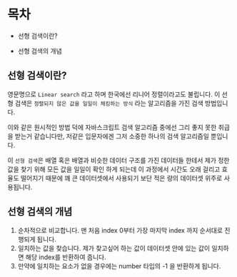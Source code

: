 # 목차
- 선형 검색이란?

- 선형 검색의 개념

<!-- - 선형 검색을 가진 메서드
    - indexOf
    - includes
    - find
    - findindex -->

## 선형 검색이란?

영문명으로 `Linear search` 라고 하며 한국에선 리니어 정렬이라고도 불립니다. 이 선형 검색은 `정렬되지 않은 값을 일일이 체킹하는 방식` 라는 알고리즘을 가진 검색 방법입니다.

이와 같은 원시적인 방법 덕에 자바스크립트 검색 알고리즘 중에선 그리 좋지 못한 취급을 받는거 같습니다만, 저같은 입문자에겐 그저 소중한 하나의 검색 알고리즘일 뿐입니다. 

이 `선형 검색`은 배열 혹은 배열과 비슷한 데이터 구조를 가진 데이터들 한테서 제가 정한 값을 찾기 위해 모든 값을 일일이 확인 하게 되는데 이 과정에서 시간도 오래 걸리고 효율도 떨어지기 때문에 꽤 큰 데이터셋에서 사용되기 보단 적은 량의 데이터셋 위주로 사용됩니다.

## 선형 검색의 개념
1. 순차적으로 비교합니다. 맨 처음 index 0부터 가장 마지막 index 까지 순서대로 진행되게 됩니다.
2. 일치하는 값을 찾습니다. 제가 찾고싶어 하는 값이 데이터셋 안에 있는 값이 일치하면 해당 index를 반환하여 줍니다.
3. 만약에 일치하는 요소가 없을 경우에는 number 타입의 -1 을 반환하게 됩니다.




<!-- 
이 선행 검색 방식을 참조하여 사용하는 메서드들이 존재합니다. 이 메서드들을 간단하게 정리한 뒤 예시를 보여 드리겠습니다.

> indexOf( ) : 인자로 넘겨준 값이 배열에 있다면 해당 요소의 index를 반환하고 아니라면 -1 을 반환합니다.
>
> includes( ) : 값이 있다면 true , 없다면 false 를 반환합니다.
>
> find( ) : 배열내에서 함수를 만족하는 첫번째 요소를 반환합니다. 만약 함수를 만족하는 함수가없다면 undefined가 반환됩니다.
>
> findindex( ) : 주어진 함수에 만족하는 배열의 첫번째 요소에 대한 인덱스를 반환합니다. 만족하는 요소가 없다면 -1을 반환합니다.

그럼 이 메서드 들을 이용하며 예시를 작성해 보겠습니다.

`indexOf`
```js
const arr = [12,13,14,15,16]

console.log(arr.indexOf(16))
``` -->
